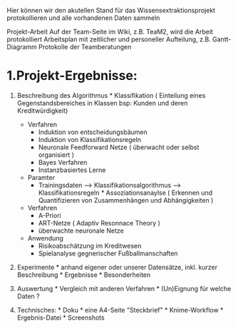 Hier können wir den akutellen Stand für das Wissensextraktionsprojekt protokollieren und alle vorhandenen Daten sammeln

Projekt-Arbeit
Auf der Team-Seite im Wiki, z.B. TeaM2, wird die Arbeit protokolliert
Arbeitsplan mit zeitlicher und personeller Aufteilung, z.B. Gantt-Diagramm
Protokolle der Teamberatungen


# 1.Projekt-Ergebnisse: #
  1. Beschreibung des Algorithmus
    * Klassifikation ( Einteilung eines Gegenstandsbereiches in Klassen bsp: Kunden und deren Kreditwürdigkeit)
      * Verfahren
          - Induktion von entscheidungsbäumen
          - Induktion von Klassifikationsregeln
          - Neuronale Feedforward Netze ( überwacht oder selbst organisiert )
          - Bayes Verfahren
          - Instanzbasiertes Lerne
      * Paramter 
          - Trainingsdaten --> Klassifikationsalgorithmus --> Klassifikationsregeln
    * Assoziationsanaylse ( Erkennen und Quantifizieren von Zusammenhängen und Abhängigkeiten )
      * Verfahren
          - A-Priori
          - ART-Netze ( Adaptiv Resonnace Theory )
          - überwachte neuronale Netze
      * Anwendung 
          - Risikoabschätzung im Kreditwesen
          - Spielanalyse gegnerischer Fußballmanschaften

    
  2. Experimente
    * anhand eigener oder unserer Datensätze, inkl. kurzer Beschreibung
    * Ergebnisse
    * Besonderheiten
  3. Auswertung
    * Vergleich mit anderen Verfahren
    * (Un)Eignung für welche Daten ?
  4. Technisches:
    * Doku
    * eine A4-Seite "Steckbrief"
    * Knime-Workflow
    * Ergebnis-Datei
    * Screenshots
